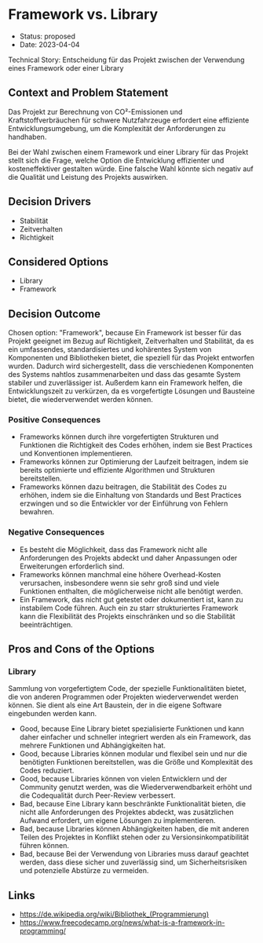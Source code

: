 # Framework vs. Library

* Status: proposed
* Date: 2023-04-04

Technical Story: Entscheidung für das Projekt zwischen der Verwendung eines Framework oder einer Library

## Context and Problem Statement

Das Projekt zur Berechnung von CO²-Emissionen und Kraftstoffverbräuchen für schwere Nutzfahrzeuge erfordert eine effiziente Entwicklungsumgebung, um die Komplexität der Anforderungen zu handhaben.

Bei der Wahl zwischen einem Framework und einer Library für das Projekt stellt sich die Frage, welche Option die Entwicklung effizienter und kosteneffektiver gestalten würde. Eine falsche Wahl könnte sich negativ auf die Qualität und Leistung des Projekts auswirken.

## Decision Drivers

* Stabilität
* Zeitverhalten
* Richtigkeit

## Considered Options

* Library
* Framework

## Decision Outcome

Chosen option: "Framework", because Ein Framework ist besser für das Projekt geeignet im Bezug auf Richtigkeit, Zeitverhalten und Stabilität, da es ein umfassendes, standardisiertes und kohärentes System von Komponenten und Bibliotheken bietet, die speziell für das Projekt entworfen wurden. Dadurch wird sichergestellt, dass die verschiedenen Komponenten des Systems nahtlos zusammenarbeiten und dass das gesamte System stabiler und zuverlässiger ist. Außerdem kann ein Framework helfen, die Entwicklungszeit zu verkürzen, da es vorgefertigte Lösungen und Bausteine bietet, die wiederverwendet werden können.

### Positive Consequences

* Frameworks können durch ihre vorgefertigten Strukturen und Funktionen die Richtigkeit des Codes erhöhen, indem sie Best Practices und Konventionen implementieren.
* Frameworks können zur Optimierung der Laufzeit beitragen, indem sie bereits optimierte und effiziente Algorithmen und Strukturen bereitstellen.
* Frameworks können dazu beitragen, die Stabilität des Codes zu erhöhen, indem sie die Einhaltung von Standards und Best Practices erzwingen und so die Entwickler vor der Einführung von Fehlern bewahren.

### Negative Consequences

* Es besteht die Möglichkeit, dass das Framework nicht alle Anforderungen des Projekts abdeckt und daher Anpassungen oder Erweiterungen erforderlich sind.
* Frameworks können manchmal eine höhere Overhead-Kosten verursachen, insbesondere wenn sie sehr groß sind und viele Funktionen enthalten, die möglicherweise nicht alle benötigt werden.
* Ein Framework, das nicht gut getestet oder dokumentiert ist, kann zu instabilem Code führen. Auch ein zu starr strukturiertes Framework kann die Flexibilität des Projekts einschränken und so die Stabilität beeinträchtigen.

## Pros and Cons of the Options

### Library

Sammlung von vorgefertigtem Code, der spezielle Funktionalitäten bietet, die von anderen Programmen oder Projekten wiederverwendet werden können. Sie dient als eine Art Baustein, der in die eigene Software eingebunden werden kann.

* Good, because Eine Library bietet spezialisierte Funktionen und kann daher einfacher und schneller integriert werden als ein Framework, das mehrere Funktionen und Abhängigkeiten hat.
* Good, because Libraries können modular und flexibel sein und nur die benötigten Funktionen bereitstellen, was die Größe und Komplexität des Codes reduziert.
* Good, because Libraries können von vielen Entwicklern und der Community genutzt werden, was die Wiederverwendbarkeit erhöht und die Codequalität durch Peer-Review verbessert.
* Bad, because Eine Library kann beschränkte Funktionalität bieten, die nicht alle Anforderungen des Projektes abdeckt, was zusätzlichen Aufwand erfordert, um eigene Lösungen zu implementieren.
* Bad, because Libraries können Abhängigkeiten haben, die mit anderen Teilen des Projektes in Konflikt stehen oder zu Versionsinkompatibilität führen können.
* Bad, because Bei der Verwendung von Libraries muss darauf geachtet werden, dass diese sicher und zuverlässig sind, um Sicherheitsrisiken und potenzielle Abstürze zu vermeiden.

## Links

* https://de.wikipedia.org/wiki/Bibliothek_(Programmierung)
* https://www.freecodecamp.org/news/what-is-a-framework-in-programming/
